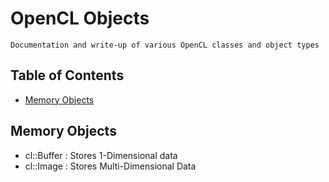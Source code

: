 # OpenCL Objects

```
Documentation and write-up of various OpenCL classes and object types
```

## Table of Contents
+ [Memory Objects](#memory-objects)

## Memory Objects
+ cl::Buffer : Stores 1-Dimensional data
+ cl::Image  : Stores Multi-Dimensional Data

